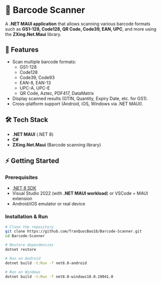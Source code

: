 # 📱 Barcode Scanner

A **.NET MAUI application** that allows scanning various barcode formats such as **GS1-128, Code128, QR Code, Code39, EAN, UPC**, and more using the **ZXing.Net.Maui** library.  

## 🚀 Features
- Scan multiple barcode formats:
  - GS1-128
  - Code128
  - Code39, Code93
  - EAN-8, EAN-13
  - UPC-A, UPC-E
  - QR Code, Aztec, PDF417, DataMatrix
- Display scanned results (GTIN, Quantity, Expiry Date, etc. for GS1).
- Cross-platform support (Android, iOS, Windows via .NET MAUI).

## 🛠️ Tech Stack
- **.NET MAUI** (.NET 8)
- **C#**
- **ZXing.Net.Maui** (Barcode scanning library)

## ⚡ Getting Started

### Prerequisites
- [.NET 8 SDK](https://dotnet.microsoft.com/download)
- Visual Studio 2022 (with **.NET MAUI workload**) or VSCode + MAUI extension
- Android/iOS emulator or real device

### Installation & Run
```bash
# Clone the repository
git clone https://github.com/TranQuocBao18/Barcode-Scanner.git
cd Barcode-Scanner

# Restore dependencies
dotnet restore

# Run on Android
dotnet build -t:Run -f net8.0-android

# Run on Windows
dotnet build -t:Run -f net8.0-windows10.0.19041.0